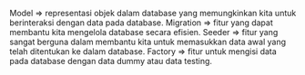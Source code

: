 Model => representasi objek dalam database yang memungkinkan kita untuk berinteraksi dengan data pada database.
Migration => fitur yang dapat membantu kita mengelola database secara efisien.
Seeder => fitur yang sangat berguna dalam membantu kita untuk memasukkan data awal yang telah ditentukan ke dalam database.
Factory =>  fitur untuk mengisi data pada database dengan data dummy atau data testing.
